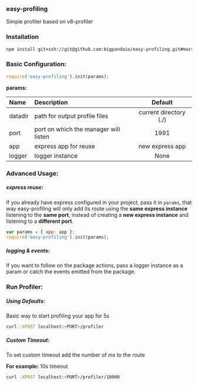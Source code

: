 ### easy-profiling

Simple profiler based on v8-profiler

### Installation

``` bash
npm install git+ssh://git@github.com:bigpandaio/easy-profiling.git#master
```

### Basic Configuration:

```javascript
require('easy-profiling').init(params);
```

__params:__

| Name          | Description           | Default  |
| :------------ |:-------------| :-----:|
| datadir       | path for output profile files | current directory (./) |
| port          | port on which the manager will listen | 1991 |
| app           | express app for reuse | new express app |
| logger        | logger instance  | None |

### Advanced Usage:
##### express reuse:
If you already have express configured in your project, pass it in `params`, that way easy-profiling will only add its route using the __same express instance__ listening to the __same port__, instead of creating a __new express instance__ and listening to a __different port__.
```javascript
var params = { app: app };
require('easy-profiling').init(params);
```
##### logging & events:
If you want to follow on the package actions, pass a logger instance as a param or catch the events emitted from the package.


### Run Profiler:
##### Using Defaults:
Basic way to start profiling your app for 5s
```bash 
curl -XPOST localhost:<PORT>/profiler
```
##### Custom Timeout:
To set custom timeout add the number of _ms_ to the route

__For example:__
10s timeout
```bash 
curl -XPOST localhost:<PORT>/profiler/10000
```

